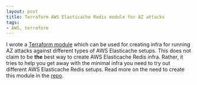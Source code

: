```yaml
---
layout: post
title: Terraform AWS Elasticache Redis module for AZ attacks
tags:
- AWS, terraform
---
```


I wrote a [Terraform module](https://github.com/saurabh-hirani/terraform-aws-elasticache-redis) which can be used 
for creating infra for running AZ attacks against different types of AWS Elasticache setups. This does 
not claim to be **the** best way to create AWS Elasticache Redis infra. Rather, it tries to help you 
get away with the minimal infra you need to try out different AWS Elasticache Redis setups. Read more 
on the need to create this module in the [repo](https://github.com/saurabh-hirani/terraform-aws-state-mgmt).
